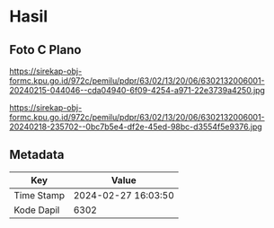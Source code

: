 # Hasil

## Foto C Plano

https://sirekap-obj-formc.kpu.go.id/972c/pemilu/pdpr/63/02/13/20/06/6302132006001-20240215-044046--cda04940-6f09-4254-a971-22e3739a4250.jpg

https://sirekap-obj-formc.kpu.go.id/972c/pemilu/pdpr/63/02/13/20/06/6302132006001-20240218-235702--0bc7b5e4-df2e-45ed-98bc-d3554f5e9376.jpg


## Metadata

| Key        | Value               |
| ---------- | ------------------- |
| Time Stamp | 2024-02-27 16:03:50 |
| Kode Dapil | 6302                |




